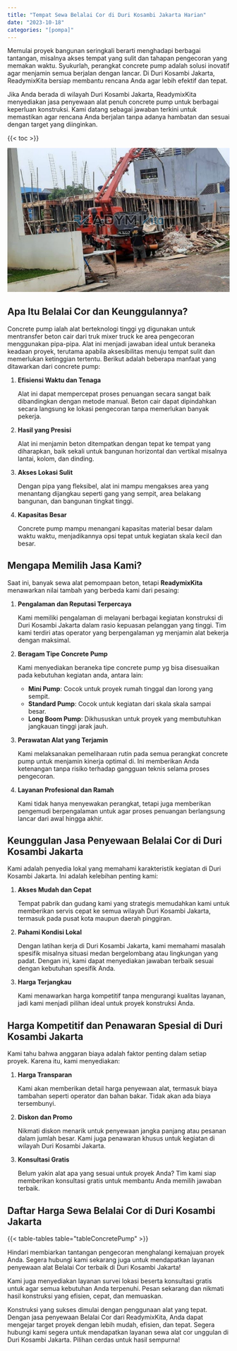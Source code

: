 ```yaml
---
title: "Tempat Sewa Belalai Cor di Duri Kosambi Jakarta Harian"
date: "2023-10-18"
categories: "[pompa]"
---
```


Memulai proyek bangunan seringkali berarti menghadapi berbagai tantangan, misalnya akses tempat yang sulit dan tahapan pengecoran yang memakan waktu. Syukurlah, perangkat concrete pump adalah solusi inovatif agar menjamin semua berjalan dengan lancar. Di Duri Kosambi Jakarta, ReadymixKita bersiap membantu rencana Anda agar lebih efektif dan tepat.

Jika Anda berada di wilayah Duri Kosambi Jakarta, ReadymixKita menyediakan jasa penyewaan alat penuh concrete pump untuk berbagai keperluan konstruksi. Kami datang sebagai jawaban terkini untuk memastikan agar rencana Anda berjalan tanpa adanya hambatan dan sesuai dengan target yang diinginkan.

{{< toc >}}

![Tempat Sewa Belalai Cor di Duri Kosambi Jakarta Harian](/images/pompa/sewa-pompa-15.jpg)

## Apa Itu Belalai Cor dan Keunggulannya?

Concrete pump ialah alat berteknologi tinggi yg digunakan untuk mentransfer beton cair dari truk mixer truck ke area pengecoran menggunakan pipa-pipa. Alat ini menjadi jawaban ideal untuk beraneka keadaan proyek, terutama apabila aksesibilitas menuju tempat sulit dan memerlukan ketinggian tertentu. Berikut adalah beberapa manfaat yang ditawarkan dari concrete pump:

1. **Efisiensi Waktu dan Tenaga**

   Alat ini dapat mempercepat proses penuangan secara sangat baik dibandingkan dengan metode manual. Beton cair dapat dipindahkan secara langsung ke lokasi pengecoran tanpa memerlukan banyak pekerja.

2. **Hasil yang Presisi**

   Alat ini menjamin beton ditempatkan dengan tepat ke tempat yang diharapkan, baik sekali untuk bangunan horizontal dan vertikal misalnya lantai, kolom, dan dinding.

3. **Akses Lokasi Sulit**

   Dengan pipa yang fleksibel, alat ini mampu mengakses area yang menantang dijangkau seperti gang yang sempit, area belakang bangunan, dan bangunan tingkat tinggi.

4. **Kapasitas Besar**

   Concrete pump mampu menangani kapasitas material besar dalam waktu waktu, menjadikannya opsi tepat untuk kegiatan skala kecil dan besar.

## Mengapa Memilih Jasa Kami?

Saat ini, banyak sewa alat pemompaan beton, tetapi **ReadymixKita** menawarkan nilai tambah yang berbeda kami dari pesaing:

1. **Pengalaman dan Reputasi Terpercaya**

   Kami memiliki pengalaman di melayani berbagai kegiatan konstruksi di Duri Kosambi Jakarta dalam rasio kepuasan pelanggan yang tinggi. Tim kami terdiri atas operator yang berpengalaman yg menjamin alat bekerja dengan maksimal.

2. **Beragam Tipe Concrete Pump**

   Kami menyediakan beraneka tipe concrete pump yg bisa disesuaikan pada kebutuhan kegiatan anda, antara lain:
   - **Mini Pump**: Cocok untuk proyek rumah tinggal dan lorong yang sempit.
   - **Standard Pump**: Cocok untuk kegiatan dari skala skala sampai besar.
   - **Long Boom Pump**: Dikhususkan untuk proyek yang membutuhkan jangkauan tinggi jarak jauh.

3. **Perawatan Alat yang Terjamin**

   Kami melaksanakan pemeliharaan rutin pada semua perangkat concrete pump untuk menjamin kinerja optimal di. Ini memberikan Anda ketenangan tanpa risiko terhadap gangguan teknis selama proses pengecoran.

4. **Layanan Profesional dan Ramah**

   Kami tidak hanya menyewakan perangkat, tetapi juga memberikan pengemudi berpengalaman untuk agar proses penuangan berlangsung lancar dari awal hingga akhir.

## Keunggulan Jasa Penyewaan Belalai Cor di Duri Kosambi Jakarta

Kami adalah penyedia lokal yang memahami karakteristik kegiatan di Duri Kosambi Jakarta. Ini adalah kelebihan penting kami:

1. **Akses Mudah dan Cepat**

   Tempat pabrik dan gudang kami yang strategis memudahkan kami untuk memberikan servis cepat ke semua wilayah Duri Kosambi Jakarta, termasuk pada pusat kota maupun daerah pinggiran.

2. **Pahami Kondisi Lokal**

   Dengan latihan kerja di Duri Kosambi Jakarta, kami memahami masalah spesifik misalnya situasi medan bergelombang atau lingkungan yang padat. Dengan ini, kami dapat menyediakan jawaban terbaik sesuai dengan kebutuhan spesifik Anda.

3. **Harga Terjangkau**

   Kami menawarkan harga kompetitif tanpa mengurangi kualitas layanan, jadi kami menjadi pilihan ideal untuk proyek konstruksi Anda.

## Harga Kompetitif dan Penawaran Spesial di Duri Kosambi Jakarta

Kami tahu bahwa anggaran biaya adalah faktor penting dalam setiap proyek. Karena itu, kami menyediakan:

1. **Harga Transparan**

   Kami akan memberikan detail harga penyewaan alat, termasuk biaya tambahan seperti operator dan bahan bakar. Tidak akan ada biaya tersembunyi.

2. **Diskon dan Promo**

   Nikmati diskon menarik untuk penyewaan jangka panjang atau pesanan dalam jumlah besar. Kami juga penawaran khusus untuk kegiatan di wilayah Duri Kosambi Jakarta.

3. **Konsultasi Gratis**

   Belum yakin alat apa yang sesuai untuk proyek Anda? Tim kami siap memberikan konsultasi gratis untuk membantu Anda memilih jawaban terbaik.

## Daftar Harga Sewa Belalai Cor di Duri Kosambi Jakarta

{{< table-tables table="tableConcretePump" >}}

Hindari membiarkan tantangan pengecoran menghalangi kemajuan proyek Anda. Segera hubungi kami sekarang juga untuk mendapatkan layanan penyewaan alat Belalai Cor terbaik di Duri Kosambi Jakarta!

Kami juga menyediakan layanan survei lokasi beserta konsultasi gratis untuk agar semua kebutuhan Anda terpenuhi. Pesan sekarang dan nikmati hasil konstruksi yang efisien, cepat, dan memuaskan.

Konstruksi yang sukses dimulai dengan penggunaan alat yang tepat. Dengan jasa penyewaan Belalai Cor dari ReadymixKita, Anda dapat mengejar target proyek dengan lebih mudah, efisien, dan tepat. Segera hubungi kami segera untuk mendapatkan layanan sewa alat cor unggulan di Duri Kosambi Jakarta. Pilihan cerdas untuk hasil sempurna!